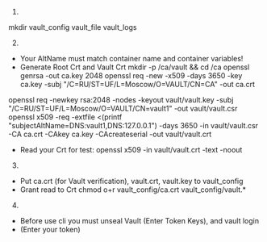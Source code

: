 1) 
mkdir vault_config vault_file vault_logs

2)
- Your AltName must match container name and container variables!
- Generate Root Crt and Vault Crt
mkdir -p /ca/vault && cd /ca
openssl genrsa -out ca.key 2048
openssl req -new -x509 -days 3650 -key ca.key -subj "/C=RU/ST=UF/L=Moscow/O=VAULT/CN=CA" -out ca.crt

openssl req -newkey rsa:2048 -nodes -keyout vault/vault.key -subj "/C=RU/ST=UF/L=Moscow/O=VAULT/CN=vault1" -out vault/vault.csr
openssl x509 -req -extfile <(printf "subjectAltName=DNS:vault1,DNS:127.0.0.1") -days 3650 -in vault/vault.csr -CA ca.crt -CAkey ca.key -CAcreateserial -out vault/vault.crt

- Read your Crt for test:
openssl x509 -in vault/vault.crt -text -noout

3)
- Put ca.crt (for Vault verification), vault.crt, vault.key to vault_config
- Grant read to Crt
chmod o+r vault_config/ca.crt vault_config/vault.*

4) 
- Before use cli you must unseal Vault (Enter Token Keys), and
vault login
- (Enter your token)
